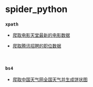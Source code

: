 # spider_python
### `xpath`

* [爬取电影天堂最新的电影数据](./spiders/spider_dytt.py)

* [爬取腾讯招聘的职位数据](./spiders/spider_tencent_recruit.py)

  ​


### `bs4`

* [爬取中国天气网全国天气并生成饼状图](./spiders/spider_china_weather.py)

